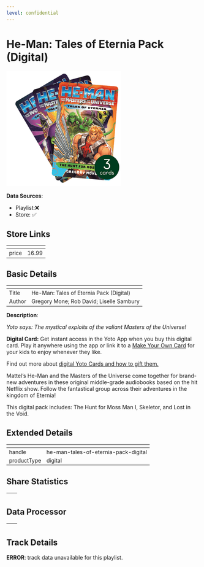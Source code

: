 ```yaml
---
level: confidential
---
```

# He-Man: Tales of Eternia Pack (Digital)

![card_[4toMx].png](../../img/cards/card_[4toMx].png)

**Data Sources**: 

- Playlist:❌
- Store: ✅


## Store Links

| <!-- --> | <!-- --> |
| - | - |
| price | 16.99 |


## Basic Details

| <!-- --> | <!-- --> |
| - | - |
| Title | He-Man: Tales of Eternia Pack (Digital) |
| Author | Gregory Mone; Rob David; Liselle Sambury |

**Description**:

_Yoto says: The mystical exploits of the valiant Masters of the Universe!_

**Digital Card:** Get instant access in the Yoto App when you buy this digital card. Play it anywhere using the app or link it to a [Make Your Own Card](https://uk.yotoplay.com/make-your-own) for your kids to enjoy whenever they like.

Find out more about [digital Yoto Cards and how to gift them.](/blogs/yoto-journal/what-are-digital-yoto-cards)

Mattel’s He-Man and the Masters of the Universe come together for brand-new adventures in these original middle-grade audiobooks based on the hit Netflix show. Follow the fantastical group across their adventures in the kingdom of Eternia!

This digital pack includes: The Hunt for Moss Man I, Skeletor, and Lost in the Void.


## Extended Details

| <!-- --> | <!-- --> |
| - | - |
| handle | he-man-tales-of-eternia-pack-digital |
| productType | digital |


## Share Statistics

| <!-- --> | <!-- --> |
| - | - |


## Data Processor

| <!-- --> | <!-- --> |
| - | - |


## Track Details

**ERROR**: track data unavailable for this playlist.
